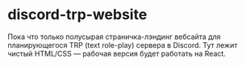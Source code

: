 # discord-trp-website
Пока что только полусырая страничка-лэндинг вебсайта для планирующегося TRP (text role-play) сервера в Discord. Тут лежит чистый HTML/CSS — рабочая версия будет работать на React.
